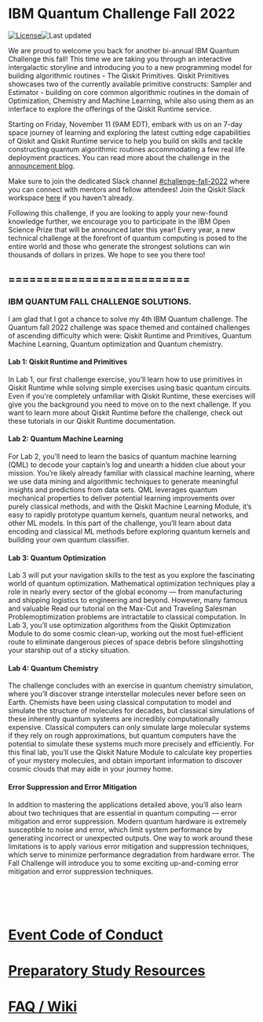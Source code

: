# IBM Quantum Challenge Fall 2022

[![License](https://img.shields.io/github/license/qiskit-community/ibm-quantum-fall-challenge-22.svg)](https://opensource.org/licenses/Apache-2.0)<!--- long-description-skip-begin -->![Last updated](https://img.shields.io/github/last-commit/qiskit-community/ibm-quantum-fall-challenge-22/main?label=Last%20updated&style=flat)


We are proud to welcome you back for another bi-annual IBM Quantum Challenge this fall! This time we are taking you through an interactive intergalactic storyline and introducing you to a new programming model for building algorithmic routines - The Qiskit Primitives. Qiskit Primitives showcases two of the currently available primitive constructs: Sampler and Estimator - building on core common algorithmic routines in the domain of Optimization, Chemistry and Machine Learning, while also using them as an interface to explore the offerings of the Qiskit Runtime service.

Starting on Friday, November 11 (9AM EDT), embark with us on an 7-day space journey of learning and exploring the latest cutting edge capabilities of Qiskit and Qiskit Runtime service to help you build on skills and tackle constructing quantum algorithmic routines accommodating a few real life deployment practices. You can read more about the challenge in the [announcement blog](https://www.research.ibm.com/blog/quantum-challenge-fall-2022).

Make sure to join the dedicated Slack channel [#challenge-fall-2022](https://qiskit.slack.com/archives/C0466L7D5CG) where you can connect with mentors and fellow attendees! Join the Qiskit Slack workspace [here](https://ibm.co/joinqiskitslack) if you haven't already. 

Following this challenge, if you are looking to apply your new-found knowledge further, we encourage you to participate in the IBM Open Science Prize that will be announced later this year! Every year, a new technical challenge at the forefront of quantum computing is posed to the entire world and those who generate the strongest solutions can win thousands of dollars in prizes. We hope to see you there too!



## ==========================

### IBM QUANTUM FALL CHALLENGE SOLUTIONS.

I am glad that I got a chance to solve my 4th IBM Quantum challenge. The Quantum fall 2022 challenge was space themed and contained challenges of ascending difficulty which were: Qiskit Runtime and Primitives, Quantum Machine Learning, Quantum optimization and Quantum chemistry.

#### Lab 1: Qiskit Runtime and Primitives
In Lab 1, our first challenge exercise, you’ll learn how to use primitives in Qiskit Runtime while solving simple exercises using basic quantum circuits. Even if you're completely unfamiliar with Qiskit Runtime, these exercises will give you the background you need to move on to the next challenge. If you want to learn more about Qiskit Runtime before the challenge, check out these tutorials in our Qiskit Runtime documentation.


#### Lab 2: Quantum Machine Learning
For Lab 2, you’ll need to learn the basics of quantum machine learning (QML) to decode your captain’s log and unearth a hidden clue about your mission. You’re likely already familiar with classical machine learning, where we use data mining and algorithmic techniques to generate meaningful insights and predictions from data sets. QML leverages quantum mechanical properties to deliver potential learning improvements over purely classical methods, and with the Qiskit Machine Learning Module, it’s easy to rapidly prototype quantum kernels, quantum neural networks, and other ML models. In this part of the challenge, you’ll learn about data encoding and classical ML methods before exploring quantum kernels and building your own quantum classifier.

#### Lab 3: Quantum Optimization
Lab 3 will put your navigation skills to the test as you explore the fascinating world of quantum optimization. Mathematical optimization techniques play a role in nearly every sector of the global economy — from manufacturing and shipping logistics to engineering and beyond. However, many famous and valuable Read our tutorial on the Max-Cut and Traveling Salesman Problemoptimization problems are intractable to classical computation. In Lab 3, you’ll use optimization algorithms from the Qiskit Optimization Module to do some cosmic clean-up, working out the most fuel-efficient route to eliminate dangerous pieces of space debris before slingshotting your starship out of a sticky situation.

#### Lab 4: Quantum Chemistry
The challenge concludes with an exercise in quantum chemistry simulation, where you’ll discover strange interstellar molecules never before seen on Earth. Chemists have been using classical computation to model and simulate the structure of molecules for decades, but classical simulations of these inherently quantum systems are incredibly computationally expensive. Classical computers can only simulate large molecular systems if they rely on rough approximations, but quantum computers have the potential to simulate these systems much more precisely and efficiently. For this final lab, you’ll use the Qiskit Nature Module to calculate key properties of your mystery molecules, and obtain important information to discover cosmic clouds that may aide in your journey home.


#### Error Suppression and Error Mitigation
In addition to mastering the applications detailed above, you’ll also learn about two techniques that are essential in quantum computing — error mitigation and error suppression. Modern quantum hardware is extremely susceptible to noise and error, which limit system performance by generating incorrect or unexpected outputs. One way to work around these limitations is to apply various error mitigation and suppression techniques, which serve to minimize performance degradation from hardware error. The Fall Challenge will introduce you to some exciting up-and-coming error mitigation and error suppression techniques. 


<br>
<br><br>

# [Event Code of Conduct](https://github.com/qiskit-community/ibm-quantum-fall-challenge-22/blob/main/code%20of%20conduct-for-participants.md)

# [Preparatory Study Resources](https://github.com/qiskit-community/ibm-quantum-challenge-fall-22/blob/main/preliminary_content.md)

# [FAQ / Wiki](https://github.com/qiskit-community/ibm-quantum-challenge-fall-22/wiki)
